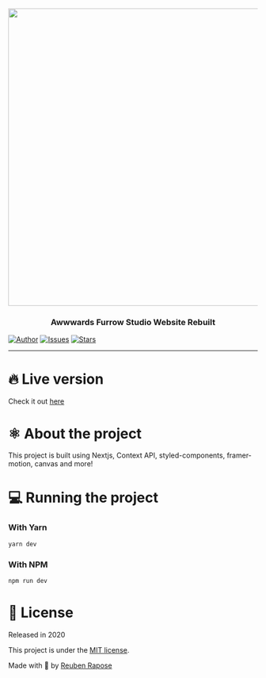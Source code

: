 <h1 align="center">
  <img src="./.github/images/demo.gif" width="600"/>
</h1>

<h3 align="center">
  Awwwards Furrow Studio Website Rebuilt
</h3>

[![Author](https://img.shields.io/badge/author-reubence-brightgreen)](https://github.com/reubence)
[![Issues](https://img.shields.io/github/issues/reubence/furrow-eight)](https://github.com/reubence/furrow-eight/issues)
[![Stars](https://img.shields.io/github/stars/reubence/furrow-eight)](https://github.com/reubence/furrow-eight/stargazers)

---

# 🔥 Live version

Check it out [here](https://furrow-eight.vercel.app)

# ⚛ About the project

This project is built using Nextjs, Context API, styled-components, framer-motion, canvas and more!

# 💻 Running the project

### With Yarn

```bash
yarn dev
```

### With NPM

```bash
npm run dev
```

# 📗 License

Released in 2020

This project is under the [MIT license](https://github.com/rodrigogama/awwwards-rebuilt-furrow/blob/main/LICENSE).

Made with 🖤 by [Reuben Rapose](https://github.com/reubence)
